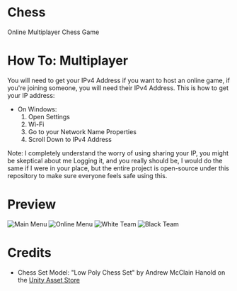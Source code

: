 # Chess
Online Multiplayer Chess Game

# How To: Multiplayer
You will need to get your IPv4 Address if you want to host an online game, if you're joining someone, you will need their IPv4 Address. This is how to get your IP address:
* On Windows:
    1. Open Settings
    2. Wi-Fi
    3. Go to your Network Name Properties
    4. Scroll Down to IPv4 Address

Note: I completely understand the worry of using sharing your IP, you might be skeptical about me Logging it, and you really should be, I would do the same if I were in your place, but the entire project is open-source under this repository to make sure everyone feels safe using this.

# Preview
![Main Menu](https://i.imgur.com/V6pE75C.png)
![Online Menu](https://i.imgur.com/AayRmYc.png)
![White Team](https://i.imgur.com/QDFslUU.png)
![Black Team](https://i.imgur.com/A2K2kZb.png)


# Credits
* Chess Set Model: "Low Poly Chess Set" by Andrew McClain Hanold on the [Unity Asset Store](https://assetstore.unity.com/packages/3d/props/free-low-poly-chess-set-116856#)